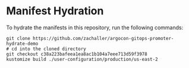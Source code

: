 # Manifest Hydration

To hydrate the manifests in this repository, run the following commands:

```shell
git clone https://github.com/zachaller/argocon-gitops-promoter-hydrate-demo
# cd into the cloned directory
git checkout c38a223bafeea1ea8ac1b104a7eee713d59f3978
kustomize build ./user-configuration/production/us-east-2
```
